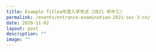 ```yaml
---
title: Example Titlea年度入学考试（2021 年中三)
permalink: /events/entrance-examination-2021-sec-3-cn/
date: 2020-11-02
layout: post
description: ""
image: ""
---
```

